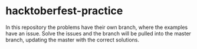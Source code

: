 # hacktoberfest-practice
In this repository the problems have their own branch, where the examples have an issue. Solve the issues and the branch will be pulled into the master branch, updating the master with the correct solutions.
